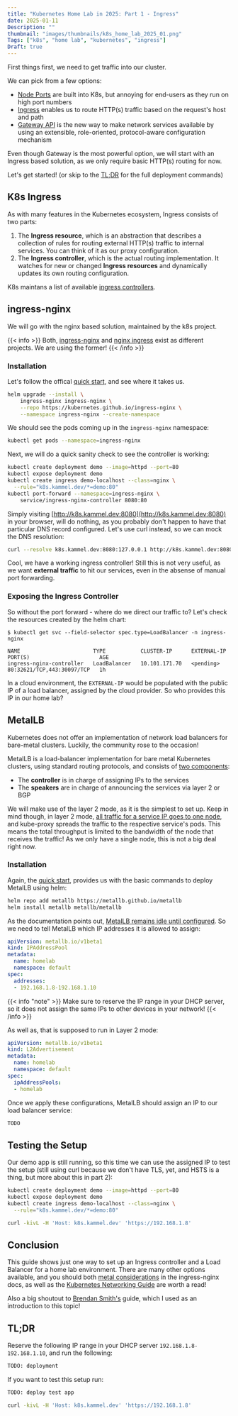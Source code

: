 ```yaml
---
title: "Kubernetes Home Lab in 2025: Part 1 - Ingress"
date: 2025-01-11
Description: ""
thumbnail: "images/thumbnails/k8s_home_lab_2025_01.png"
Tags: ["k8s", "home lab", "kubernetes", "ingress"]
Draft: true
---
```


First things first, we need to get traffic into our cluster.

We can pick from a few options:
+ [Node Ports](https://kubernetes.io/docs/concepts/services-networking/service/#type-nodeport)
    are built into K8s, but annoying for end-users as they run on high port numbers
+ [Ingress](https://kubernetes.io/docs/concepts/services-networking/ingress/)
    enables us to route HTTP(s) traffic based on the request's host and path
+ [Gateway API](https://kubernetes.io/docs/concepts/services-networking/gateway/)
    is the new way to make network services available by using an extensible,
    role-oriented, protocol-aware configuration mechanism

Even though Gateway is the most powerful option, we will start with an Ingress
based solution, as we only require basic HTTP(s) routing for now.

Let's get started! (or skip to the [TL;DR](#tldr) for the full deployment commands)

## K8s Ingress

As with many features in the Kubernetes ecosystem, Ingress consists of two parts:

1. The **Ingress resource**, which is an abstraction that describes a collection
    of rules for routing external HTTP(s) traffic to internal services. You can
    think of it as our proxy configuration.
1. The **Ingress controller**, which is the actual routing implementation. It watches
    for new or changed **Ingress resources** and dynamically updates its own
    routing configuration.

K8s maintans a list of available
[ingress controllers](https://kubernetes.io/docs/concepts/services-networking/ingress-controllers).

## ingress-nginx

We will go with the nginx based solution, maintained by the k8s project.

{{< info >}}
Both, [ingress-nginx](https://kubernetes.github.io/ingress-nginx/) and [nginx ingress](https://docs.nginx.com/nginx-ingress-controller/) exist as different projects. We are using the former!
{{< /info >}}

### Installation

Let's follow the offical [quick start](https://kubernetes.github.io/ingress-nginx/deploy/#quick-start),
and see where it takes us.

```bash
helm upgrade --install \
    ingress-nginx ingress-nginx \
    --repo https://kubernetes.github.io/ingress-nginx \
    --namespace ingress-nginx --create-namespace
```

We should see the pods coming up in the `ingress-nginx` namespace:

```bash
kubectl get pods --namespace=ingress-nginx
```

Next, we will do a quick sanity check to see the controller is working:

```bash
kubectl create deployment demo --image=httpd --port=80
kubectl expose deployment demo
kubectl create ingress demo-localhost --class=nginx \
  --rule="k8s.kammel.dev/*=demo:80"
kubectl port-forward --namespace=ingress-nginx \
    service/ingress-nginx-controller 8080:80
```

Simply visiting [http://k8s.kammel.dev:8080](http://k8s.kammel.dev:8080)
in your browser, will do nothing, as you probably don't happen to have that
particular DNS record configured. Let's use curl instead, so we can mock the
DNS resolution:

```bash
curl --resolve k8s.kammel.dev:8080:127.0.0.1 http://k8s.kammel.dev:8080
```

Cool, we have a working ingress controller! Still this is not very useful, as
we want **external traffic** to hit our services, even in the absense of manual
port forwarding.

### Exposing the Ingress Controller

So without the port forward - where do we direct our traffic to? Let's check
the resources created by the helm chart:

```console
$ kubectl get svc --field-selector spec.type=LoadBalancer -n ingress-nginx

NAME                       TYPE           CLUSTER-IP      EXTERNAL-IP   PORT(S)                      AGE
ingress-nginx-controller   LoadBalancer   10.101.171.70   <pending>     80:32621/TCP,443:30097/TCP   1h
```

In a cloud environment, the `EXTERNAL-IP` would be populated with the public IP of
a load balancer, assigned by the cloud provider. So who provides this IP in our
home lab?

## MetalLB

Kubernetes does not offer an implementation of network load balancers for
bare-metal clusters. Luckily, the community rose to the occasion!

MetalLB is a load-balancer implementation for bare metal Kubernetes clusters,
using standard routing protocols, and consists of
[two components](https://metallb.universe.tf/troubleshooting/#components-responsibility):

+ The **controller** is in charge of assigning IPs to the services
+ The **speakers** are in charge of announcing the services via layer 2 or BGP

We will make use of the layer 2 mode, as it is the simplest to set up.
Keep in mind though, in layer 2 mode,
[all traffic for a service IP goes to one node](https://metallb.universe.tf/concepts/layer2/#load-balancing-behavior),
and kube-proxy spreads the traffic to the respective
service's pods. This means the total throughput is limited to the bandwidth of
the node that receives the traffic! As we only have a single node, this is not
a big deal right now.

### Installation

Again, the [quick start](https://metallb.universe.tf/installation/#installation-with-helm),
provides us with the basic commands to deploy MetalLB using helm:

```bash
helm repo add metallb https://metallb.github.io/metallb
helm install metallb metallb/metallb
```

As the documentation points out,
[MetalLB remains idle until configured](https://metallb.universe.tf/configuration/).
So we need to tell MetalLB which IP addresses it is allowed to assign:

```yaml
apiVersion: metallb.io/v1beta1
kind: IPAddressPool
metadata:
  name: homelab
  namespace: default
spec:
  addresses:
  - 192.168.1.8-192.168.1.10
```

{{< info "note" >}}
Make sure to reserve the IP range in your DHCP server, so it does not assign
the same IPs to other devices in your network!
{{< /info >}}

As well as, that is supposed to run in Layer 2 mode:

```yaml
apiVersion: metallb.io/v1beta1
kind: L2Advertisement
metadata:
  name: homelab
  namespace: default
spec:
  ipAddressPools:
  - homelab
```

Once we apply these configurations, MetalLB should assign an IP to our
load balancer service:

```bash
TODO
```

## Testing the Setup

Our demo app is still running, so this time we can use the assigned IP to test
the setup (still using curl because we don't have TLS, yet, and HSTS is a thing,
but more about this in part 2):

```bash
kubectl create deployment demo --image=httpd --port=80
kubectl expose deployment demo
kubectl create ingress demo-localhost --class=nginx \
  --rule="k8s.kammel.dev/*=demo:80"

curl -kivL -H 'Host: k8s.kammel.dev' 'https://192.168.1.8'
```

## Conclusion

This guide shows just one way to set up an Ingress controller and a Load Balancer
for a home lab environment. There are many other options available, and you should
both
[metal considerations](https://kubernetes.github.io/ingress-nginx/deploy/baremetal/#using-a-self-provisioned-edge)
in the ingress-nginx docs, as well as the
[Kubernetes Networking Guide](https://www.tkng.io) are worth a read!

Also a big shoutout to
[Brendan Smith's](https://www.bsmithio.com/post/baremetal-k8s/) guide, which
I used as an introduction to this topic!

## TL;DR

Reserve the following IP range in your DHCP server `192.168.1.8-192.168.1.10`,
and run the following:

```bash
TODO: deployment
```

If you want to test this setup run:

```bash
TODO: deploy test app

curl -kivL -H 'Host: k8s.kammel.dev' 'https://192.168.1.8'
```
